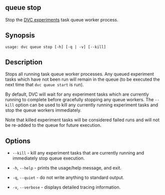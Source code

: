 ## queue stop

Stop the
[DVC experiments](/doc/user-guide/experiment-management/experiments-overview)
task queue worker process.

## Synopsis

```usage
usage: dvc queue stop [-h] [-q | -v] [--kill]
```

## Description

Stops all running task queue worker processes. Any queued experiment tasks which
have not been run will remain in the queue (to be executed the next time that
`dvc queue start` is run).

By default, DVC will wait for any experiment tasks which are currently running
to complete before gracefully stopping any queue workers. The `--kill` option
can be used to kill any currently running experiment tasks and stop the queue
workers immediately.

<admon type="warn">

Note that killed experiment tasks will be considered failed runs and will
not be re-added to the queue for future execution.

</admon>

## Options

- `--kill` - kill any experiment tasks that are currently running and
  immediately stop queue execution.

- `-h`, `--help` - prints the usage/help message, and exit.

- `-q`, `--quiet` - do not write anything to standard output.

- `-v`, `--verbose` - displays detailed tracing information.
